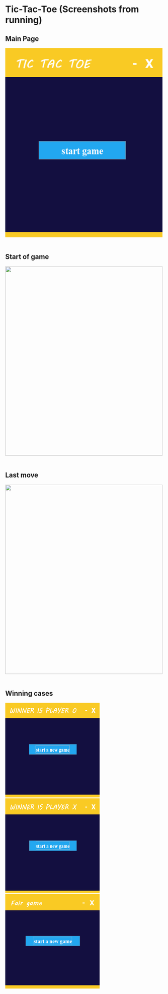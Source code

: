 # Tic-Tac-Toe (Screenshots from running)

<h2>Main Page</h2>
<img src="Screenshots/main page.png" width="500" height="600">
<br><br>


<h2>Start of game</h2>
<img src="Screenshots/start of game.png" width="500" height="600">
<br><br>


<h2>Last move</h2>
<img src="Screenshots/last move.png" width="500" height="600">
<br><br>

<h2>Winning cases</h2>
<div>
<img src="Screenshots/winner o.png" width="300" height="300"> <img src="Screenshots/winner x.png" width="300" height="300"> 
<img src="Screenshots/fair game.png" width="300" height="300">
</div>
